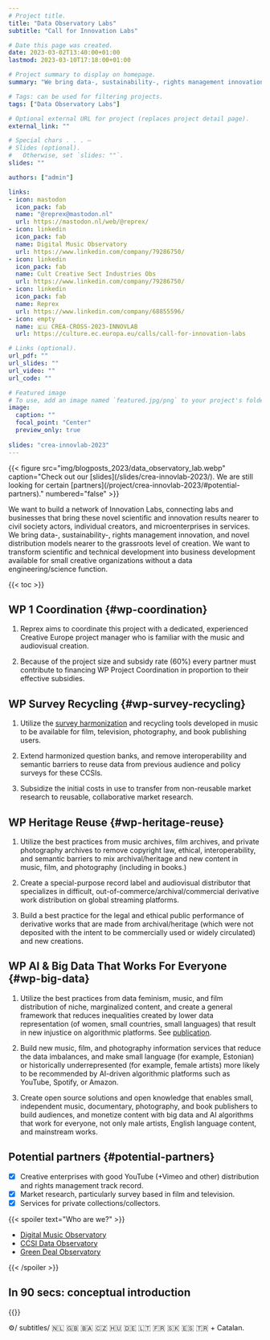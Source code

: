 ```yaml
---
# Project title.
title: "Data Observatory Labs"
subtitle: "Call for Innovation Labs" 

# Date this page was created.
date: 2023-03-02T13:40:00+01:00
lastmod: 2023-03-10T17:18:00+01:00

# Project summary to display on homepage.
summary: "We bring data-, sustainability-, rights management innovation, and novel distribution models nearer to the grassroots level of creation."

# Tags: can be used for filtering projects.
tags: ["Data Observatory Labs"]

# Optional external URL for project (replaces project detail page).
external_link: ""

# Special chars . . . —
# Slides (optional).
#   Otherwise, set `slides: ""`.
slides: ""

authors: ["admin"]

links:
- icon: mastodon
  icon_pack: fab
  name: "@reprex@mastodon.nl"
  url: https://mastodon.nl/web/@reprex/
- icon: linkedin
  icon_pack: fab
  name: Digital Music Observatory
  url: https://www.linkedin.com/company/79286750/
- icon: linkedin
  icon_pack: fab
  name: Cult Creative Sect Industries Obs
  url: https://www.linkedin.com/company/79286750/
- icon: linkedin
  icon_pack: fab
  name: Reprex
  url: https://www.linkedin.com/company/68855596/
- icon: empty
  name: 🇪🇺 CREA-CROSS-2023-INNOVLAB
  url: https://culture.ec.europa.eu/calls/call-for-innovation-labs

# Links (optional).
url_pdf: ""
url_slides: ""
url_video: ""
url_code: ""

# Featured image
# To use, add an image named `featured.jpg/png` to your project's folder. 
image:
  caption: ""
  focal_point: "Center"
  preview_only: true
  
slides: "crea-innovlab-2023"
---
```


<td style="text-align: center;">{{< figure src="img/blogposts_2023/data_observatory_lab.webp" caption="Check out our [slides](/slides/crea-innovlab-2023/). We are still looking for certain [partners](/project/crea-innovlab-2023/#potential-partners)." numbered="false" >}}</td>

We want to build a network of Innovation Labs, connecting labs and businesses that bring these novel scientific and innovation results nearer to civil society actors, individual creators, and microenterprises in services. We bring data-, sustainability-, rights management innovation, and novel distribution models nearer to the grassroots level of creation. We want to transform scientific and technical development into business development available for small creative organizations without a data engineering/science function.

{{< toc >}}

## WP 1 Coordination {#wp-coordination}

1. Reprex aims to coordinate this project with a dedicated, experienced Creative Europe project manager who is familiar with the music and audiovisual creation.

2. Because of the project size and subsidy rate (60%) every partner must contribute to financing WP Project Coordination in proportion to their effective subsidies.

## WP Survey Recycling {#wp-survey-recycling}

1. Utilize the [survey harmonization](https://reprex.nl/project/surveyharmonies/) and recycling tools developed in music to be available for film, television, photography, and book publishing users. 

2. Extend harmonized question banks, and remove interoperability and semantic barriers to reuse data from previous audience and policy surveys for these CCSIs.

3. Subsidize the initial costs in use to transfer from non-reusable market research to reusable, collaborative market research.


## WP Heritage Reuse {#wp-heritage-reuse}

1. Utilize the best practices from music archives, film archives, and private photography archives 
to remove copyright law, ethical, interoperability, and semantic barriers to mix archival/heritage and new content in music, film, and photography (including in books.)

2. Create a special-purpose record label and audiovisual distributor that specializes in difficult, out-of-commerce/archival/commercial derivative work distribution on global streaming platforms.

3. Build a best practice for the legal and ethical public performance of derivative works that are made from archival/heritage (which were not deposited with the intent to be commercially used or widely circulated) and new creations.


## WP AI & Big Data That Works For Everyone {#wp-big-data}

1. Utilize the best practices from data feminism, music, and film distribution of niche, marginalized content, and create a general framework that reduces inequalities created by lower data representation (of women, small countries, small languages) that result in new injustice on algorithmic platforms. See [publication](https://reprex.nl/publication/european_visibilitiy_2022/).

2. Build new music, film, and photography information services that reduce the data imbalances, and make small language (for example, Estonian) or historically underrepresented (for example, female artists) more likely to be recommended by AI-driven algorithmic platforms such as YouTube, Spotify, or Amazon.

3. Create open source solutions and open knowledge that enables small, independent music, documentary, photography, and book publishers to build audiences, and monetize content with big data and AI algorithms that work for everyone, not only male artists, English language content, and mainstream works.


## Potential partners {#potential-partners}

- [x] Creative enterprises with good YouTube (+Vimeo and other) distribution and rights management track record.
- [x] Market research, particularly survey based in film and television.
- [x] Services for private collections/collectors.
 
{{< spoiler text="Who are we?" >}}

- [Digital Music Observatory](https://music.dataobservatory.eu/#contributors)
- [CCSI Data Observatory](https://ccsi.dataobservatory.eu/#contributors)
- [Green Deal Observatory](https://greendeal.dataobservatory.eu/#contributors)

{{< /spoiler >}}

## In 90 secs: conceptual introduction

{{<youtube bgp-n55TKCk>}}

⚙️/ subtitles/ 🇳🇱 🇬🇧 🇧🇦 🇨🇿 🇭🇺 🇩🇪 🇱🇹 🇫🇷 🇸🇰 🇪🇸 🇹🇷 + Catalan.


